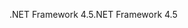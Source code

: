 <span data-ttu-id="868cf-101">.NET Framework 4.5</span><span class="sxs-lookup"><span data-stu-id="868cf-101">.NET Framework 4.5</span></span>